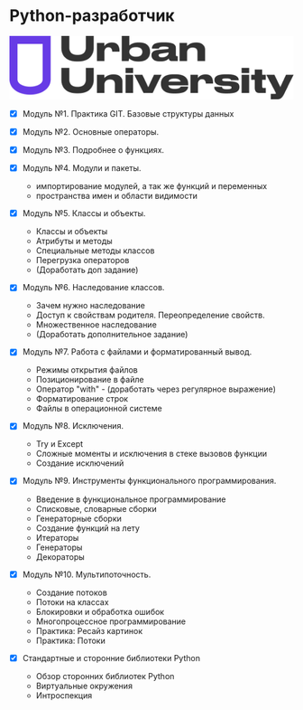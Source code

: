 <h1>Python-разработчик</h1>

![logo](/assets/image/Urban_University_log.png)


- [x] Модуль №1. Практика GIT. Базовые структуры данных
- [x] Модуль №2. Основные операторы.
- [x] Модуль №3. Подробнее о функциях.
- [x] Модуль №4. Модули и пакеты.
    - импортирование модулей, а так же функций и переменных
    - пространства имен и области видимости

- [x] Модуль №5. Классы и объекты.
    - Классы и объекты
    - Атрибуты и методы
    - Специальные методы классов
    - Перегрузка операторов
    - (Доработать доп задание)

- [x] Модуль №6. Наследование классов.
    - Зачем нужно наследование
    - Доступ к свойствам родителя. Переопределение свойств.
    - Множественное наследование
    - (Доработать дополнительное задание)

- [x] Модуль №7. Работа с файлами и форматированный вывод.
    - Режимы открытия файлов
    - Позиционирование в файле
    - Оператор "with" - (доработать через регулярное выражение)
    - Форматирование строк
    - Файлы в операционной системе

- [x] Модуль №8. Исключения.
    - Try и Except
    - Сложные моменты и исключения в стеке вызовов функции
    - Создание исключений

- [x] Модуль №9. Инструменты функционального программирования.
    - Введение в функциональное программирование
    - Списковые, словарные сборки
    - Генераторные сборки
    - Создание функций на лету
    - Итераторы
    - Генераторы
    - Декораторы

- [x] Модуль №10. Мультипоточность.
    - Создание потоков
    - Потоки на классах
    - Блокировки и обработка ошибок
    - Многопроцессное программирование
    - Практика: Ресайз картинок
    - Практика: Потоки

- [x] Стандартные и сторонние библиотеки Python
    - Обзор сторонних библиотек Python
    - Виртуальные окружения
    - Интроспекция